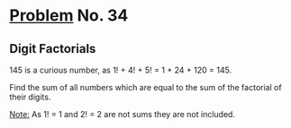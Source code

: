 # [Problem](https://projecteuler.net/problem=34) No. 34

## Digit Factorials

145 is a curious number, as 1! + 4! + 5! = 1 + 24 + 120 = 145.

Find the sum of all numbers which are equal to the sum of the factorial of their digits.

<u>Note:</u> As 1! = 1 and 2! = 2 are not sums they are not included.
